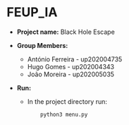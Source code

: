 # FEUP_IA

- **Project name:** Black Hole Escape

- **Group Members:**
    - António Ferreira - up202004735
    - Hugo Gomes - up202004343
    - João Moreira - up202005035

- **Run:**
    - In the project directory run:
        ```console
            python3 menu.py
        ```